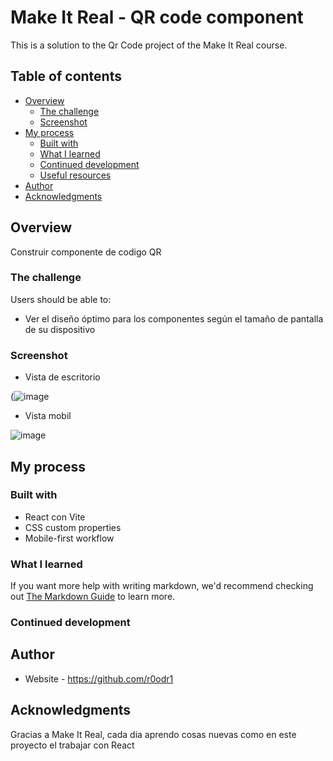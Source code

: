 # Make It Real - QR code component

This is a solution to the Qr Code project of the Make It Real course.

## Table of contents

- [Overview](#overview)
  - [The challenge](#the-challenge)
  - [Screenshot](#screenshot)
- [My process](#my-process)
  - [Built with](#built-with)
  - [What I learned](#what-i-learned)
  - [Continued development](#continued-development)
  - [Useful resources](#useful-resources)
- [Author](#author)
- [Acknowledgments](#acknowledgments)


## Overview

Construir componente de codigo QR

### The challenge

Users should be able to:

- Ver el diseño óptimo para los componentes según el tamaño de pantalla de su dispositivo

### Screenshot
- Vista de escritorio

(![image](https://github.com/r0odr1/QR-code-component/assets/126527883/24fdff9f-1fff-4ef5-a5b8-f223902433e6)

- Vista mobil

![image](https://github.com/r0odr1/QR-code-component/assets/126527883/ac7f2ff7-c5fd-472d-975b-4ae2de127c6d)

## My process

### Built with

- React con Vite
- CSS custom properties
- Mobile-first workflow

### What I learned


If you want more help with writing markdown, we'd recommend checking out [The Markdown Guide](https://www.markdownguide.org/) to learn more.

### Continued development

## Author

- Website - https://github.com/r0odr1

## Acknowledgments

Gracias a Make It Real, cada dia aprendo cosas nuevas como en este proyecto el trabajar con React
